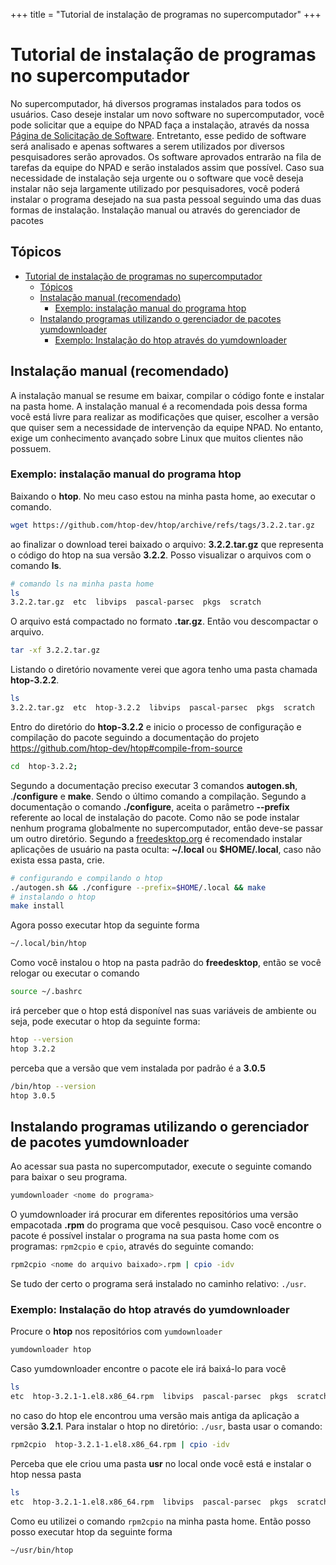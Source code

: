 +++
title = "Tutorial de instalação de programas no supercomputador"
+++
# Tutorial de instalação de programas no supercomputador

No supercomputador, há diversos programas instalados para todos os usuários. Caso deseje instalar um novo software no supercomputador, você pode solicitar que a equipe do NPAD faça a instalação, através da nossa [Página de Solicitação de Software](http://npad.ufrn.br/solicitarNovoSoftware.php). Entretanto, esse pedido de software será analisado e apenas softwares a serem utilizados por diversos pesquisadores serão aprovados. Os software aprovados entrarão na fila de tarefas da equipe do NPAD e serão instalados assim que possível. Caso sua necessidade de instalação seja urgente ou o software que você deseja instalar não seja largamente utilizado por pesquisadores, você poderá instalar o programa desejado na sua pasta pessoal seguindo uma das duas formas de instalação.
Instalação manual ou através do gerenciador de pacotes

## Tópicos

- [Tutorial de instalação de programas no supercomputador](#tutorial-de-instalacao-de-programas-no-supercomputador)
  - [Tópicos](#topicos)
  - [Instalação manual (recomendado)](#instalacao-manual-recomendado)
    - [Exemplo: instalação manual do programa htop](#exemplo-instalacao-manual-do-programa-htop)
  - [Instalando programas utilizando o gerenciador de pacotes yumdownloader](#instalando-programas-utilizando-o-gerenciador-de-pacotes-yumdownloader)
    - [Exemplo: Instalação do htop através do yumdownloader](#exemplo-instalacao-do-htop-atraves-do-yumdownloader)

## Instalação manual (recomendado)

A instalação manual se resume em baixar, compilar o código fonte e instalar na pasta home. A instalação manual é a recomendada pois dessa forma você está livre para realizar as modificações que quiser, escolher a versão que quiser sem a necessidade de intervenção da equipe NPAD. No entanto, exige um conhecimento avançado sobre Linux que muitos clientes não possuem.

### Exemplo: instalação manual do programa htop

Baixando o **htop**. No meu caso estou na minha pasta home, ao executar o comando.

```bash
wget https://github.com/htop-dev/htop/archive/refs/tags/3.2.2.tar.gz
```

ao finalizar o download terei baixado o arquivo: **3.2.2.tar.gz** que representa o código do htop na sua versão **3.2.2**. Posso visualizar o arquivos com o comando **ls**.

```bash
# comando ls na minha pasta home
ls
3.2.2.tar.gz  etc  libvips  pascal-parsec  pkgs  scratch 
```

O arquivo está compactado no formato **.tar.gz**. Então vou descompactar
o arquivo.

```bash
tar -xf 3.2.2.tar.gz 
```

Listando o diretório novamente verei que agora tenho uma pasta chamada
**htop-3.2.2**.

```bash
ls
3.2.2.tar.gz  etc  htop-3.2.2  libvips  pascal-parsec  pkgs  scratch 
```

Entro do diretório do **htop-3.2.2** e inicio o processo de configuração e compilação do pacote seguindo a documentação do projeto <https://github.com/htop-dev/htop#compile-from-source>

```bash
cd  htop-3.2.2;
```

Segundo a documentação preciso executar 3 comandos **autogen\.sh**, .**/configure** e **make**. Sendo o último comando a  compilação. Segundo a documentação o comando **./configure**, aceita o parâmetro **--prefix** referente ao local de instalação do pacote. Como não se pode instalar nenhum programa globalmente no supercomputador, então deve-se passar um outro diretório. Segundo a [freedesktop.org](https://specifications.freedesktop.org/basedir-spec/basedir-spec-latest.html) é recomendado instalar aplicações de usuário na pasta oculta: **~/.local** ou  **$HOME/.local**, caso não exista essa pasta, crie.

```bash
# configurando e compilando o htop
./autogen.sh && ./configure --prefix=$HOME/.local && make
# instalando o htop
make install
```

Agora posso executar htop da seguinte forma

```bash
~/.local/bin/htop
```

Como você instalou o htop na pasta padrão do **freedesktop**, então se você relogar ou executar o comando

```bash
source ~/.bashrc
```

irá perceber que o htop está disponível nas suas variáveis de ambiente ou seja, pode executar o htop da seguinte forma:

```bash
htop --version
htop 3.2.2
```

perceba que a versão que vem instalada por padrão é a **3.0.5**

```bash
/bin/htop --version
htop 3.0.5
```

## Instalando programas utilizando o gerenciador de pacotes yumdownloader

Ao acessar sua pasta no supercomputador, execute o seguinte comando para baixar o seu programa.

```bash
yumdownloader <nome do programa>
```

O yumdownloader irá procurar em diferentes repositórios  uma versão empacotada **.rpm** do programa que você pesquisou. Caso você encontre o pacote é possível instalar o programa na sua pasta home com os programas: `rpm2cpio` e `cpio`, através do seguinte comando:

```bash
rpm2cpio <nome do arquivo baixado>.rpm | cpio -idv 
```

Se tudo der certo o programa será instalado no caminho relativo: `./usr`.

### Exemplo: Instalação do htop através do yumdownloader

Procure o **htop** nos repositórios com `yumdownloader`

```bash
yumdownloader htop
```

Caso yumdownloader encontre o pacote ele irá baixá-lo para você

```bash
ls
etc  htop-3.2.1-1.el8.x86_64.rpm  libvips  pascal-parsec  pkgs  scratch 
```

no caso do htop ele encontrou uma versão mais antiga da aplicação a versão **3.2.1**. Para instalar o htop no diretório: `./usr`,  basta usar o comando:

```bash
rpm2cpio  htop-3.2.1-1.el8.x86_64.rpm | cpio -idv 
```

Perceba que ele criou uma pasta **usr** no local onde você está e instalar o htop nessa pasta

```bash
ls 
etc  htop-3.2.1-1.el8.x86_64.rpm  libvips  pascal-parsec  pkgs  scratch  usr
```

Como eu utilizei o comando `rpm2cpio`  na minha pasta home. Então posso posso executar htop da seguinte forma

```bash
~/usr/bin/htop
```
